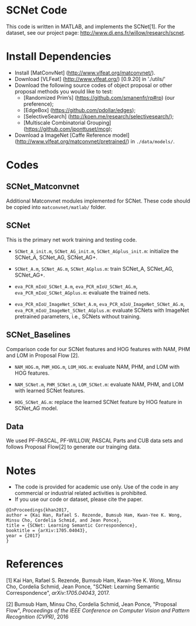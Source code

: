 # SCNet Code

This code is written in MATLAB, and implements the SCNet[1]. For the dataset, see our project page: http://www.di.ens.fr/willow/research/scnet.


# Install Dependencies
  - Install [MatConvNet] (http://www.vlfeat.org/matconvnet/).
  - Download [VLFeat] (http://www.vlfeat.org/) [0.9.20] in './utils/'
  - Download the following source codes of object proposal or other proposal methods you would like to test:
    - [Randomized Prim’s] (https://github.com/smanenfr/rp#rp) (our preference);
    - [EdgeBox] (https://github.com/pdollar/edges);
    - [SelectiveSearch] (http://koen.me/research/selectivesearch/);
    - [Multiscale Combinatorial Grouping] (https://github.com/jponttuset/mcg);
  - Download a ImageNet [Caffe Reference model] (http://www.vlfeat.org/matconvnet/pretrained/) in `./data/models/`. 

# Codes

## SCNet_Matconvnet

Additional Matconvnet modules implemented for SCNet. These code should be copied into `matconvnet/matlab/` folder.

## SCNet

This is the primary net work training and testing code. 

- `SCNet_A_init.m`, `SCNet_AG_init.m`, `SCNet_AGplus_init.m`: initialize the SCNet_A, SCNet_AG, SCNet_AG+.

- `SCNet_A.m`, `SCNet_AG.m`, `SCNet_AGplus.m`: train SCNet_A, SCNet_AG, SCNet_AG+.

- `eva_PCR_mIoU_SCNet_A.m`,  `eva_PCR_mIoU_SCNet_AG.m`, `eva_PCR_mIoU_SCNet_AGplus.m`: evaluate the trained nets.

- `eva_PCR_mIoU_ImageNet_SCNet_A.m`,  `eva_PCR_mIoU_ImageNet_SCNet_AG.m`, `eva_PCR_mIoU_ImageNet_SCNet_AGplus.m`: evaluate SCNets with ImageNet pretrained parameters, i.e., SCNets without training.

## SCNet_Baselines

Comparison code for our SCNet features and HOG features with NAM, PHM and LOM in Proposal Flow [2].

- `NAM_HOG.m`, `PHM_HOG.m`, `LOM_HOG.m`: evaluate NAM, PHM, and LOM with HOG features.
	
- `NAM_SCNet.m`, `PHM_SCNet.m`, `LOM_SCNet.m`: evaluate NAM, PHM, and LOM with learned SCNet features.
 
- `HOG_SCNet_AG.m`: replace the learned SCNet feature by HOG feature in SCNet_AG model.

## Data
We used PF-PASCAL, PF-WILLOW, PASCAL Parts and CUB data sets and follows Proposal Flow[2] to generate our trainging data.

  
# Notes

  - The code is provided for academic use only. Use of the code in any commercial or industrial related activities is prohibited. 
  - If you use our code or dataset, please cite the paper. 

```
@InProceedings{khan2017,
author = {Kai Han, Rafael S. Rezende, Bumsub Ham, Kwan-Yee K. Wong, Minsu Cho, Cordelia Schmid, and Jean Ponce},
title = {SCNet: Learning Semantic Correspondence},
booktitle = {arXiv:1705.04043},
year = {2017}
}
```

  
# References

[1] Kai Han, Rafael S. Rezende, Bumsub Ham, Kwan-Yee K. Wong, Minsu Cho, Cordelia Schmid, Jean Ponce,  "SCNet: Learning Semantic Correspondence", *arXiv:1705.04043*, 2017.

[2] Bumsub Ham, Minsu Cho, Cordelia Schmid, Jean Ponce, "Proposal Flow", *Proceedings of the IEEE Conference on Computer Vision and Pattern Recognition (CVPR)*, 2016 
